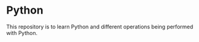 # Python
 This repository is to learn Python and different operations being performed with Python.

